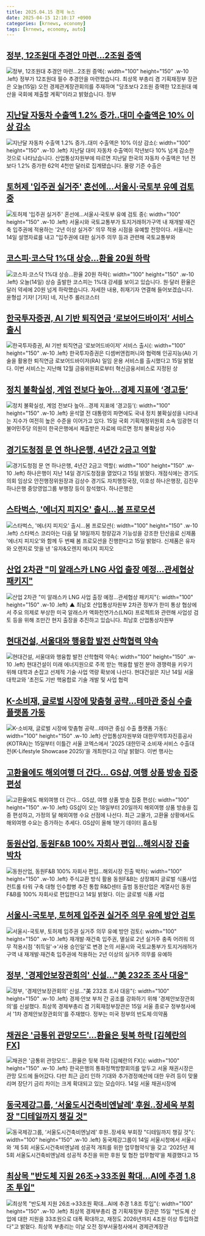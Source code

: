 ```yaml
---
title: 2025.04.15 경제 뉴스
date: 2025-04-15 12:10:17 +0900
categories: [krnews, economy]
tags: [krnews, economy, auto]
---
```

## [정부, 12조원대 추경안 마련…2조원 증액](https://n.news.naver.com/mnews/article/422/0000731166)

![정부, 12조원대 추경안 마련…2조원 증액](https://mimgnews.pstatic.net/image/origin/422/2025/04/15/731166.jpg?type=nf220_150){: width="100" height="150" .w-10 .left}
정부가 12조원대 필수 추경안을 마련했습니다. 최상목 부총리 겸 기획재정부 장관은 오늘(15일) 오전 경제관계장관회의를 주재하며 "당초보다 2조원 증액한 12조원대 예산을 국회에 제출할 계획"이라고 밝혔습니다. 정부

## [지난달 자동차 수출액 1.2% 증가‥대미 수출액은 10% 이상 감소](https://n.news.naver.com/mnews/article/214/0001418256)

![지난달 자동차 수출액 1.2% 증가‥대미 수출액은 10% 이상 감소](https://mimgnews.pstatic.net/image/origin/214/2025/04/15/1418256.jpg?type=nf220_150){: width="100" height="150" .w-10 .left}
지난달 대미 자동차 수출액이 작년보다 10% 넘게 감소한 것으로 나타났습니다. 산업통상자원부에 따르면 지난달 한국의 자동차 수출액은 1년 전보다 1.2% 증가한 62억 4천만 달러로 집계됐습니다. 물량 기준 수출은

## [토허제 '입주권 실거주' 혼선에...서울시·국토부 유예 검토 중](https://n.news.naver.com/mnews/article/014/0005335692)

![토허제 '입주권 실거주' 혼선에...서울시·국토부 유예 검토 중](https://mimgnews.pstatic.net/image/origin/014/2025/04/14/5335692.jpg?type=nf220_150){: width="100" height="150" .w-10 .left}
서울시와 국토교통부가 토지거래허가구역 내 재개발·재건축 입주권에 적용하는 '2년 이상 실거주' 의무 적용 시점을 유예할 전망이다. 서울시는 14일 설명자료를 내고 "입주권에 대한 실거주 의무 등과 관련해 국토교통부와

## [코스피·코스닥 1%대 상승…환율 20원 하락](https://n.news.naver.com/mnews/article/422/0000730859)

![코스피·코스닥 1%대 상승…환율 20원 하락](https://mimgnews.pstatic.net/image/origin/422/2025/04/14/730859.jpg?type=nf220_150){: width="100" height="150" .w-10 .left}
오늘(14일) 상승 출발한 코스피는 1%대 강세를 보이고 있습니다. 원·달러 환율은 달러 약세에 20원 넘게 하락했습니다. 자세한 내용, 취재기자 연결해 들어보겠습니다. 윤형섭 기자! [기자] 네, 지난주 롤러코스터

## [한국투자증권, AI 기반 퇴직연금 ‘로보어드바이저’ 서비스 출시](https://n.news.naver.com/mnews/article/009/0005476479)

![한국투자증권, AI 기반 퇴직연금 ‘로보어드바이저’ 서비스 출시](https://mimgnews.pstatic.net/image/origin/009/2025/04/15/5476479.jpg?type=nf220_150){: width="100" height="150" .w-10 .left}
한국투자증권은 디셈버앤컴퍼니와 협력해 인공지능(AI) 기술을 활용한 퇴직연금 로보어드바이저(RA) 일임 운용 서비스를 출시했다고 15일 밝혔다. 이번 서비스는 지난해 12월 금융위원회로부터 혁신금융서비스로 지정된 상

## [정치 불확실성, 계엄 전보다 높아…경제 지표에 ‘경고등’](https://n.news.naver.com/mnews/article/050/0000089310)

![정치 불확실성, 계엄 전보다 높아…경제 지표에 ‘경고등’](https://mimgnews.pstatic.net/image/origin/050/2025/04/15/89310.jpg?type=nf220_150){: width="100" height="150" .w-10 .left}
윤석열 전 대통령의 파면에도 국내 정치 불확실성을 나타내는 지수가 여전히 높은 수준을 이어가고 있다. 15일 국회 기획재정위원회 소속 임광현 더불어민주당 의원이 한국은행에서 제출받은 자료에 따르면 정치 불확실성 지수

## [경기도청점 문 연 하나은행, 4년간 2금고 역할](https://n.news.naver.com/mnews/article/014/0005336035)

![경기도청점 문 연 하나은행, 4년간 2금고 역할](https://mimgnews.pstatic.net/image/origin/014/2025/04/15/5336035.jpg?type=nf220_150){: width="100" height="150" .w-10 .left}
하나은행이 지난 14일 경기도청점을 열었다고 15일 밝혔다. 개점식에는 경기도의회 임상오 안전행정위원장과 김상수 경기도 자치행정국장, 이호성 하나은행장, 김진우 하나은행 중앙영업그룹 부행장 등이 참석했다. 하나은행은

## [스타벅스, '에너지 피지오' 출시…봄 프로모션](https://n.news.naver.com/mnews/article/001/0015330061)

![스타벅스, '에너지 피지오' 출시…봄 프로모션](https://mimgnews.pstatic.net/image/origin/001/2025/04/15/15330061.jpg?type=nf220_150){: width="100" height="150" .w-10 .left}
스타벅스 코리아는 다음 달 18일까지 청량감과 기능성을 강조한 탄산음료 신제품 '에너지 피지오'와 함께 두 번째 봄 프로모션을 진행한다고 15일 밝혔다. 신제품은 유자와 오렌지로 맛을 낸 '유자&오렌지 에너지 피지오

## [산업 2차관 "미 알래스카 LNG 사업 출장 예정…관세협상 패키지"](https://n.news.naver.com/mnews/article/055/0001249380)

![산업 2차관 "미 알래스카 LNG 사업 출장 예정…관세협상 패키지"](https://mimgnews.pstatic.net/image/origin/055/2025/04/15/1249380.jpg?type=nf220_150){: width="100" height="150" .w-10 .left}
▲ 최남호 산업통상자원부 2차관 정부가 한미 통상 협상에서 주요 의제로 부상한 미국 알래스카 액화천연가스(LNG) 프로젝트와 관련해 사업성 검토 등을 위해 조만간 현지 출장을 추진하고 있습니다. 최남호 산업통상자원부

## [현대건설, 서울대와 행융합 발전 산학협력 약속](https://n.news.naver.com/mnews/article/029/0002948161)

![현대건설, 서울대와 행융합 발전 산학협력 약속](https://mimgnews.pstatic.net/image/origin/029/2025/04/15/2948161.jpg?type=nf220_150){: width="100" height="150" .w-10 .left}
현대건설이 미래 에너지원으로 주목 받는 핵융합 발전 분야 경쟁력을 키우기 위해 대학과 손잡고 선제적 기술·사업 역량 확보에 나선다. 현대건설은 지난 14일 서울대학교와 '초전도 기반 핵융합로 기술 개발 및 사업 협력

## [K-소비재, 글로벌 시장에 맞춤형 공략…테마관 중심 수출 플랫폼 가동](https://n.news.naver.com/mnews/article/119/0002945305)

![K-소비재, 글로벌 시장에 맞춤형 공략…테마관 중심 수출 플랫폼 가동](https://mimgnews.pstatic.net/image/origin/119/2025/04/15/2945305.jpg?type=nf220_150){: width="100" height="150" .w-10 .left}
산업통상자원부와 대한무역투자진흥공사(KOTRA)는 15일부터 이틀간 서울 코엑스에서 '2025 대한민국 소비재·서비스 수출대전(K-Lifestyle Showcase 2025)'을 개최한다고 이날 밝혔다. 이번 행사는

## [고환율에도 해외여행 더 간다... GS샵, 여행 상품 방송 집중 편성](https://n.news.naver.com/mnews/article/008/0005180623)

![고환율에도 해외여행 더 간다... GS샵, 여행 상품 방송 집중 편성](https://mimgnews.pstatic.net/image/origin/008/2025/04/15/5180623.jpg?type=nf220_150){: width="100" height="150" .w-10 .left}
GS샵이 오는 18일부터 20일까지 해외여행 상품 방송을 집중 편성하고, 가정의 달 해외여행 수요 선점에 나선다. 최근 고물가, 고환율 상황에서도 해외여행 수요는 증가하는 추세다. GS샵이 올해 1분기 데이터 홈쇼핑

## [동원산업, 동원F&B 100% 자회사 편입…해외시장 진출 박차](https://n.news.naver.com/mnews/article/366/0001069305)

![동원산업, 동원F&B 100% 자회사 편입…해외시장 진출 박차](https://mimgnews.pstatic.net/image/origin/366/2025/04/14/1069305.jpg?type=nf220_150){: width="100" height="150" .w-10 .left}
주식교환 방식 활용 동원F&B는 상장폐지 글로벌 식품사업 컨트롤 타워 구축 대형 인수합병 추진 통합 R&D센터 출범 동원산업은 계열사인 동원F&B를 100% 자회사로 편입한다고 14일 밝혔다. 이는 글로벌 식품 사업

## [서울시-국토부, 토허제 입주권 실거주 의무 유예 방안 검토](https://n.news.naver.com/mnews/article/001/0015329093)

![서울시-국토부, 토허제 입주권 실거주 의무 유예 방안 검토](https://mimgnews.pstatic.net/image/origin/001/2025/04/14/15329093.jpg?type=nf220_150){: width="100" height="150" .w-10 .left}
재개발·재건축 입주권, 멸실로 2년 실거주 충족 어려워 의무 적용시점 '취득일'→'사용 승인일'로 변경 논의 서울시와 국토교통부가 토지거래허가구역 내 재개발·재건축 입주권에 적용하는 2년 이상의 실거주 의무를 유예하

## [정부, '경제안보장관회의' 신설…"美 232조 조사 대응"](https://n.news.naver.com/mnews/article/277/0005578100)

![정부, '경제안보장관회의' 신설…"美 232조 조사 대응"](https://mimgnews.pstatic.net/image/origin/277/2025/04/15/5578100.jpg?type=nf220_150){: width="100" height="150" .w-10 .left}
경제·안보 부처 간 공조를 강화하기 위해 '경제안보장관회의'를 신설했다. 최상목 경제부총리 겸 기획재정부장관은 15일 서울 종로구 정부청사에서 '1차 경제안보장관회의'를 주재했다. 정부는 미국 정부의 반도체·의약품

## [채권은 '금통위 관망모드'…환율은 뒷북 하락 [김혜란의 FX]](https://n.news.naver.com/mnews/article/011/0004473885)

![채권은 '금통위 관망모드'…환율은 뒷북 하락 [김혜란의 FX]](https://mimgnews.pstatic.net/image/origin/011/2025/04/14/4473885.jpg?type=nf220_150){: width="100" height="150" .w-10 .left}
한국은행의 통화정책방향회의를 앞두고 서울 채권시장은 관망 모드에 들어갔다. 다만 최근 금리 인하 기대와 추가경정예산에 대한 우려 등이 맞물리며 장단기 금리 차이는 크게 확대되고 있는 모습이다. 14일 서울 채권시장에

## [동국제강그룹, ‘서울도시건축비엔날레’ 후원..장세욱 부회장 "디테일까지 챙길 것"](https://n.news.naver.com/mnews/article/014/0005335884)

![동국제강그룹, ‘서울도시건축비엔날레’ 후원..장세욱 부회장 "디테일까지 챙길 것"](https://mimgnews.pstatic.net/image/origin/014/2025/04/15/5335884.jpg?type=nf220_150){: width="100" height="150" .w-10 .left}
동국제강그룹이 14일 서울시청에서 서울시와 ‘제 5회 서울도시건축비엔날레 성공적 개최를 위한 업무협약식’을 갖고 ‘2025년 제 5회 서울도시건축비엔날레 성공적 추진을 위한 후원 및 협찬 업무협약’을 체결했다고 15

## [최상목 "반도체 지원 26조→33조원 확대…AI에 추경 1.8조 투입"](https://n.news.naver.com/mnews/article/003/0013183526)

![최상목 "반도체 지원 26조→33조원 확대…AI에 추경 1.8조 투입"](https://mimgnews.pstatic.net/image/origin/003/2025/04/15/13183526.jpg?type=nf220_150){: width="100" height="150" .w-10 .left}
최상목 경제부총리 겸 기획재정부 장관은 15일 "반도체 산업에 대한 지원을 33조원으로 대폭 확대하고, 재정도 2026년까지 4조원 이상 투입하겠다"고 밝혔다. 최상목 부총리는 이날 오전 정부서울청사에서 경제관계장관

